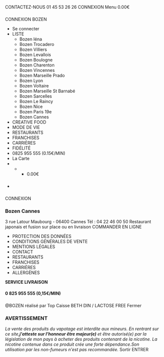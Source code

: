 CONTACTEZ-NOUS  01 45 53 26 26
CONNEXION
Menu
0.00€
### 
CONNEXION
BOZEN
  * Se connecter
  * LISTE
    * Bozen Iéna
    * Bozen Trocadero
    * Bozen Villiers
    * Bozen Levallois
    * Bozen Boulogne
    * Bozen Charenton
    * Bozen Vincennes
    * Bozen Marseille Prado
    * Bozen Lyon
    * Bozen Voltaire
    * Bozen Marseille St Barnabé
    * Bozen Sarcelles
    * Bozen Le Raincy
    * Bozen Nice
    * Bozen Paris 19e
    * Bozen Cannes
  * CREATIVE FOOD
  * MODE DE VIE
  * RESTAURANTS
  * FRANCHISES
  * CARRIÈRES
  * FIDÉLITÉ
  * 0825 955 555 (0.15€/MIN)
  * La Carte
  *   *   * 0.00€
  * ### 
CONNEXION


### **Bozen Cannes**
3 rue Latour Maubourg - 06400 Cannes
Tél : 04 22 46 00 50
Restaurant japonais et fusion sur place ou en livraison
COMMANDER EN LIGNE
  * PROTECTION DES DONNÉES
  * CONDITIONS GÉNÉRALES DE VENTE
  * MENTIONS LÉGALES
  * CONTACT
  * RESTAURANTS
  * FRANCHISES
  * CARRIÈRES
  * ALLERGÈNES


**SERVICE LIVRAISON**
#### **0 825 955 555** (0,15€/MIN)
### 
@BOZEN réalisé par Top Caisse
BETH DIN / LACTOSE FREE
Fermer
### **AVERTISSEMENT**
_La vente des produits du vapotage est interdite aux mineurs. En rentrant sur ce site,**j'atteste sur l'honneur être majeur(e)** et être autorisé(e) par la législation de mon pays à acheter des produits contenant de la nicotine. La nicotine contenue dans ce produit crée une forte dépendance.Son utilisation par les non-fumeurs n'est pas recommandée._
Sortir ENTRER
